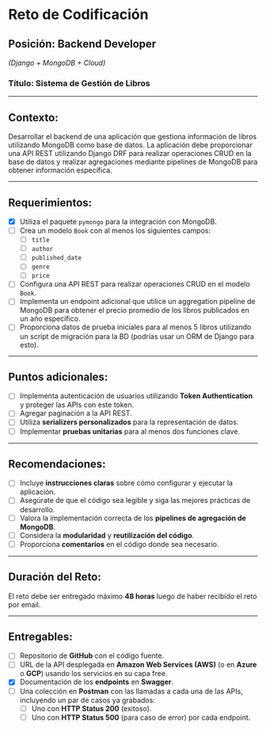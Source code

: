 # Reto de Codificación

## Posición: Backend Developer
*(Django + MongoDB + Cloud)*

### Título: Sistema de Gestión de Libros

---

## Contexto:

Desarrollar el backend de una aplicación que gestiona información de libros utilizando MongoDB como base de datos. La aplicación debe proporcionar una API REST utilizando Django DRF para realizar operaciones CRUD en la base de datos y realizar agregaciones mediante pipelines de MongoDB para obtener información específica.

---

## Requerimientos:

- [x] Utiliza el paquete `pymongo` para la integración con MongoDB.
- [ ] Crea un modelo `Book` con al menos los siguientes campos:
  - [ ] `title`
  - [ ] `author`
  - [ ] `published_date`
  - [ ] `genre`
  - [ ] `price`
- [ ] Configura una API REST para realizar operaciones CRUD en el modelo `Book`.
- [ ] Implementa un endpoint adicional que utilice un aggregation pipeline de MongoDB para obtener el precio promedio de los libros publicados en un año específico.
- [ ] Proporciona datos de prueba iniciales para al menos 5 libros utilizando un script de migración para la BD (podrías usar un ORM de Django para esto).

---

## Puntos adicionales:

- [ ] Implementa autenticación de usuarios utilizando **Token Authentication** y proteger las APIs con este token.
- [ ] Agregar paginación a la API REST.
- [ ] Utiliza **serializers personalizados** para la representación de datos.
- [ ] Implementar **pruebas unitarias** para al menos dos funciones clave.

---

## Recomendaciones:

- [ ] Incluye **instrucciones claras** sobre cómo configurar y ejecutar la aplicación.
- [ ] Asegúrate de que el código sea legible y siga las mejores prácticas de desarrollo.
- [ ] Valora la implementación correcta de los **pipelines de agregación de MongoDB**.
- [ ] Considera la **modularidad** y **reutilización del código**.
- [ ] Proporciona **comentarios** en el código donde sea necesario.

---

## Duración del Reto:

El reto debe ser entregado máximo **48 horas** luego de haber recibido el reto por email.

---

## Entregables:

- [ ] Repositorio de **GitHub** con el código fuente.
- [ ] URL de la API desplegada en **Amazon Web Services (AWS)** (o en **Azure** o **GCP**) usando los servicios en su capa free.
- [x] Documentación de los **endpoints** en **Swagger**.
- [ ] Una colección en **Postman** con las llamadas a cada una de las APIs, incluyendo un par de casos ya grabados:
  - [ ] Uno con **HTTP Status 200** (exitoso).
  - [ ] Uno con **HTTP Status 500** (para caso de error) por cada endpoint.